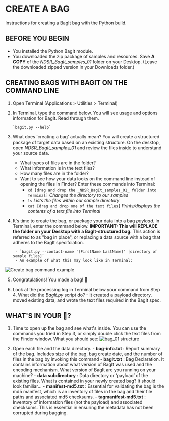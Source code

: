 # CREATE A BAG

Instructions for creating a BagIt bag with the Python build.

## BEFORE YOU BEGIN

- You installed the Python BagIt module.
- You downloaded the zip package of samples and resources. Save **A COPY** of the _NDSR_BagIt_samples_01_ folder on your Desktop. (Leave the downloaded zipped version in your Downloads folder.)

## CREATING BAGS WITH BAGIT ON THE COMMAND LINE

1. Open Terminal (Applications > Utilities > Terminal)
2. In Terminal, type the command below. You will see usage and options information for BagIt. Read through them.

       `bagit.py --help`


3. What does 'creating a bag' actually mean? You will create a structured package of target data based on an existing structure. On the desktop, open _NDSR_BagIt_samples_01_ and review the files inside to understand your source data.
    - What types of files are in the folder?
    - What information is in the text files?
    - How many files are in the folder?
    - Want to see how your data looks on the command line instead of opening the files in Finder? Enter these commands into Terminal:
        - `cd [drag and drop the _NDSR_BagIt_samples_01_ folder into Terminal]` _Changes the directory to our samples_
        - `ls` _Lists the files within our sample directory_
        - `cat [drag and drop one of the text files]` _Prints/displays the contents of a text file into Terminal_

4. It's time to create the bag, or package your data into a bag _payload_. In Terminal, enter the command below. **IMPORTANT: This will REPLACE the folder on your Desktop with a BagIt-structured bag.** This action is referred to as "bag in place", or replacing a data source with a bag that adheres to the BagIt specifciation.  

        - `bagit.py --contact-name '[FirstName LastName]' [directory of sample files]`
        - An example of what this may look like in Terminal:
![Create bag command example](https://github.com/kgrons/ndsr-2016-bagit/blob/master/createbag_example.png "Create bag command example")

5. Congratulations! You made a bag! :tada:

6. Look at the processing log in Terminal below your command from Step 4. What did the _BagIt.py_ script do? 
       - It created a payload directory, moved existing data, and wrote the text files required in the BagIt spec.

## WHAT'S IN YOUR :pouch:?

1. Time to open up the bag and see what's inside. You can use the commands you tried in Step 3, or simply double click the text files from the Finder window. What you should see:
![bag_01 structure](https://github.com/kgrons/ndsr-2016-bagit/blob/master/bag_01_structure.png "Bag_01 Structure")

2. Open each file and the data directory. 
       - **bag-info.txt** : Report summary of the bag. Includes size of the bag,  bag create date, and the number of files in the bag by invoking this command
       - **bagit.txt** : Bag Declaration. It contains information about what version of BagIt was used and the encoding mechanism. What version of BagIt are you running on your machine?
       - **data subdirectory** : Data directory or ‘payload’ of the existing files. What is contained in your newly created bag? It should look familiar... 
       - **manifest-md5.txt** : Essential for validating the bag is the md5 manifest, which is an inventory of files in the bag and their file paths and associated md5 checksums.
       - **tagmanifest-md5.txt** : Inventory of information files (not the payload) and associated checksums. This is essential in ensuring the metadata has not been corrupted during bagging. 


